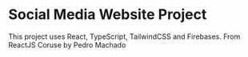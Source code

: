 # Social Media Website Project
This project uses React, TypeScript, TailwindCSS and Firebases.
From ReactJS Coruse by Pedro Machado